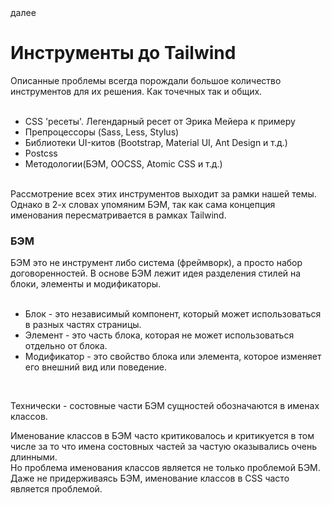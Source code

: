 <div>
далее
<a href="04.md">

</a>
</div>

<h1>Инструменты до Tailwind</h1>

<div>
Описанные проблемы всегда порождали большое количество инструментов для их решения. Как точечных так и общих.
</div>

<br/>

<div>
<ul>
<li>
CSS 'ресеты'. Легендарный ресет от Эрика Мейера к примеру
</li>
<li>
Препроцессоры (Sass, Less, Stylus)
</li>
<li>
Библиотеки UI-китов (Bootstrap, Material UI, Ant Design и т.д.)
</li>
<li>
Postcss 
</li>
<li>
Методологии(БЭМ, OOCSS, Atomic CSS и т.д.)
</li>
</ul>
</div>

<br/>

<div>
Рассмотрение всех этих инструментов выходит за рамки нашей темы. 
<br/>
Однако в 2-х словах упомяним БЭМ, так как сама концепция именования пересматривается в рамках Tailwind.
</div>

<h3>БЭМ</h3>

<div>
БЭМ это не инструмент либо система (фреймворк), а просто набор договоренностей.
В основе БЭМ лежит идея разделения стилей на блоки, элементы и модификаторы.
</div>

<br/>

<ul>
<li>
Блок - это независимый компонент, который может использоваться в разных частях страницы.
</li>
<li>
Элемент - это часть блока, которая не может использоваться отдельно от блока.
</li>
<li>
Модификатор - это свойство блока или элемента, которое изменяет его внешний вид или поведение.
</li>
</ul>

<br/>

<p>
Технически - состовные части БЭМ сущностей обозначаются в именах классов.
</p>

<p>
Именование классов в БЭМ часто критиковалось и критикуется в том числе за то что имена состовных частей за частую оказывались очень длинными.
<br/>
Но проблема именования классов является не только проблемой БЭМ.
Даже не придерживаясь БЭМ, именование классов в CSS часто является проблемой.
</p>
